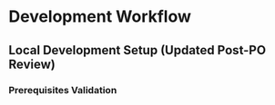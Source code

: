 # Development Workflow

## Local Development Setup (Updated Post-PO Review)

### Prerequisites Validation

```bash

```
